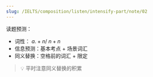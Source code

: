 ```yaml
---
slug: /IELTS/composition/listen/intensify-part/note/02
---
```


读题预测：
- 词性： $a. + n$/ $n + n$
- 信息预测：基本考点 + 场景词汇
- 同义替换：空格前的词汇 + 限定

> 💡 平时注意同义替换的积累

